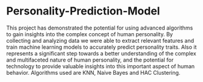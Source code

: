 # Personality-Prediction-Model
This project has demonstrated the potential for using advanced algorithms to gain insights into the complex concept of human personality. By collecting and analyzing data we were able to extract relevant features and train machine learning models to accurately predict personality traits. Also it represents a significant step towards a better understanding of the complex and multifaceted nature of human personality, and the potential for technology to provide valuable insights into this important aspect of human behavior.
Algorithms used are KNN, Naive Bayes and HAC Clustering.
